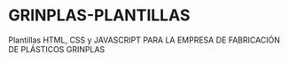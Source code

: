 # GRINPLAS-PLANTILLAS
Plantillas HTML, CSS y JAVASCRIPT PARA LA EMPRESA DE FABRICACIÓN DE PLÁSTICOS GRINPLAS
